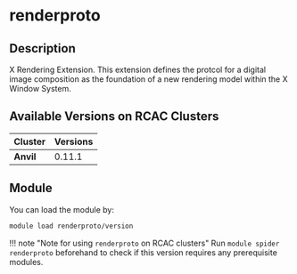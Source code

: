 # renderproto

## Description
X Rendering Extension. This extension defines the protcol for a digital image composition as the foundation of a new rendering model within the X Window System.

## Available Versions on RCAC Clusters
|Cluster|Versions|
|---|---|
|**Anvil**|0.11.1|

## Module
You can load the module by:

```bash
module load renderproto/version
```

!!! note "Note for using `renderproto` on RCAC clusters"
    Run `module spider renderproto` beforehand to check if this version requires any prerequisite modules.
